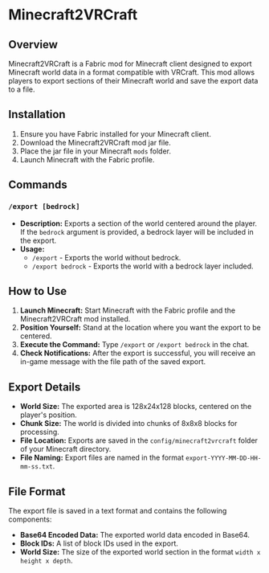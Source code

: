 # Minecraft2VRCraft

## Overview

Minecraft2VRCraft is a Fabric mod for Minecraft client designed to export Minecraft world data in a format compatible with VRCraft. This mod allows players to export sections of their Minecraft world and save the export data to a file.

## Installation

1. Ensure you have Fabric installed for your Minecraft client.
2. Download the Minecraft2VRCraft mod jar file.
3. Place the jar file in your Minecraft `mods` folder.
4. Launch Minecraft with the Fabric profile.

## Commands

### `/export [bedrock]`

- **Description:** Exports a section of the world centered around the player. If the `bedrock` argument is provided, a bedrock layer will be included in the export.
- **Usage:** 
  - `/export` - Exports the world without bedrock.
  - `/export bedrock` - Exports the world with a bedrock layer included.

## How to Use

1. **Launch Minecraft:** Start Minecraft with the Fabric profile and the Minecraft2VRCraft mod installed.
2. **Position Yourself:** Stand at the location where you want the export to be centered.
3. **Execute the Command:** Type `/export` or `/export bedrock` in the chat.
4. **Check Notifications:** After the export is successful, you will receive an in-game message with the file path of the saved export.

## Export Details

- **World Size:** The exported area is 128x24x128 blocks, centered on the player's position.
- **Chunk Size:** The world is divided into chunks of 8x8x8 blocks for processing.
- **File Location:** Exports are saved in the `config/minecraft2vrcraft` folder of your Minecraft directory.
- **File Naming:** Export files are named in the format `export-YYYY-MM-DD-HH-mm-ss.txt`.

## File Format

The export file is saved in a text format and contains the following components:

- **Base64 Encoded Data:** The exported world data encoded in Base64.
- **Block IDs:** A list of block IDs used in the export.
- **World Size:** The size of the exported world section in the format `width x height x depth`.
